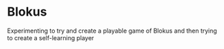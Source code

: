 # Blokus
Experimenting to try and create a playable game of Blokus and then trying to create a self-learning player
